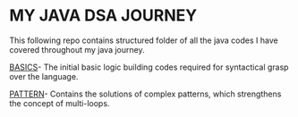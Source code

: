 # MY JAVA DSA JOURNEY
This following repo contains structured folder of all the java codes I have covered throughout my java journey.

<u>BASICS</u>- The initial basic logic building codes required for syntactical grasp over the language.  

<u>PATTERN</u>- Contains the solutions of complex patterns, which strengthens the concept of multi-loops.
